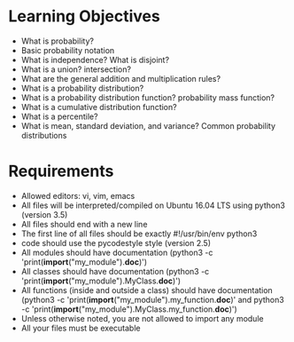 # Learning Objectives
- What is probability?
- Basic probability notation
- What is independence? What is disjoint?
- What is a union? intersection?
- What are the general addition and multiplication rules?
- What is a probability distribution?
- What is a probability distribution function? probability mass function?
- What is a cumulative distribution function?
- What is a percentile?
- What is mean, standard deviation, and variance?
Common probability distributions
# Requirements
- Allowed editors: vi, vim, emacs
- All files will be interpreted/compiled on Ubuntu 16.04 LTS using python3 (version 3.5)
- All files should end with a new line
- The first line of all files should be exactly #!/usr/bin/env python3
- code should use the pycodestyle style (version 2.5)
- All modules should have documentation (python3 -c 'print(__import__("my_module").__doc__)')
- All classes should have documentation (python3 -c 'print(__import__("my_module").MyClass.__doc__)')
- All functions (inside and outside a class) should have documentation (python3 -c 'print(__import__("my_module").my_function.__doc__)' and python3 -c 'print(__import__("my_module").MyClass.my_function.__doc__)')
- Unless otherwise noted, you are not allowed to import any module
- All your files must be executable